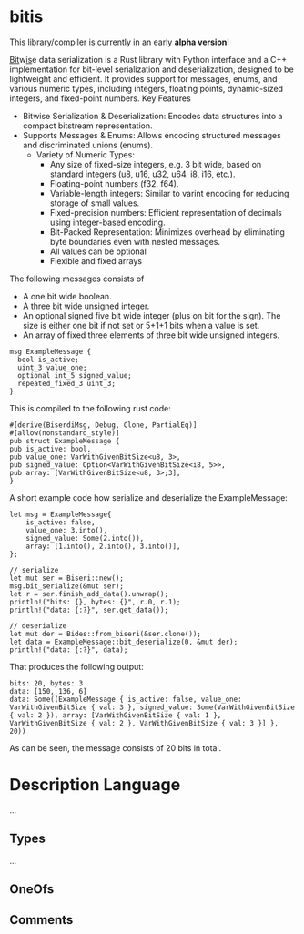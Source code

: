 # bitis
This library/compiler is currently in an early **alpha version**! 

<u>Bit</u>w<u>is</u>e data serialization is a Rust library with Python interface and a C++ implementation for bit-level serialization and deserialization, designed to be lightweight and efficient. It provides support for messages, enums, and various numeric types, including integers, floating points, dynamic-sized integers, and fixed-point numbers.
Key Features

* Bitwise Serialization & Deserialization: Encodes data structures into a compact bitstream representation.
* Supports Messages & Enums: Allows encoding structured messages and discriminated unions (enums).
  * Variety of Numeric Types:
    * Any size of fixed-size integers, e.g. 3 bit wide, based on standard integers (u8, u16, u32, u64, i8, i16, etc.).
    * Floating-point numbers (f32, f64).
    * Variable-length integers: Similar to varint encoding for reducing storage of small values.
    * Fixed-precision numbers: Efficient representation of decimals using integer-based encoding.
    * Bit-Packed Representation: Minimizes overhead by eliminating byte boundaries even with nested messages.
    * All values can be optional
    * Flexible and fixed arrays

The following messages consists of 
* A one bit wide boolean.
* A three bit wide unsigned integer.
* An optional signed five bit wide integer (plus on bit for the sign). The size is either one bit if not set or 5+1+1 bits when a value is set. 
* An array of fixed three elements of three bit wide unsigned integers.

```
msg ExampleMessage {
  bool is_active;
  uint_3 value_one;
  optional int_5 signed_value;
  repeated_fixed_3 uint_3; 
}
```
This is compiled to the following rust code:
```
#[derive(BiserdiMsg, Debug, Clone, PartialEq)]
#[allow(nonstandard_style)]
pub struct ExampleMessage {
pub is_active: bool,
pub value_one: VarWithGivenBitSize<u8, 3>,
pub signed_value: Option<VarWithGivenBitSize<i8, 5>>,
pub array: [VarWithGivenBitSize<u8, 3>;3],
}
```

A short example code how serialize and deserialize the ExampleMessage:
```
let msg = ExampleMessage{
    is_active: false,
    value_one: 3.into(),
    signed_value: Some(2.into()),
    array: [1.into(), 2.into(), 3.into()],
};

// serialize
let mut ser = Biseri::new();
msg.bit_serialize(&mut ser);
let r = ser.finish_add_data().unwrap();
println!("bits: {}, bytes: {}", r.0, r.1);
println!("data: {:?}", ser.get_data());

// deserialize
let mut der = Bides::from_biseri(&ser.clone());
let data = ExampleMessage::bit_deserialize(0, &mut der);
println!("data: {:?}", data);
```
That produces the following output: 
```text
bits: 20, bytes: 3
data: [150, 136, 6]
data: Some((ExampleMessage { is_active: false, value_one: VarWithGivenBitSize { val: 3 }, signed_value: Some(VarWithGivenBitSize { val: 2 }), array: [VarWithGivenBitSize { val: 1 }, VarWithGivenBitSize { val: 2 }, VarWithGivenBitSize { val: 3 }] }, 20))
```
As can be seen, the message consists of 20 bits in total.

# Description Language

...

## Types

...

## OneOfs


## Comments



